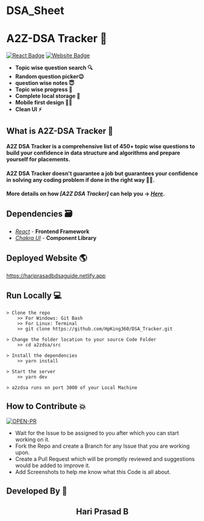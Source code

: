 # DSA_Sheet
# A2Z-DSA Tracker 🚀

[![React Badge](http://img.shields.io/badge/Powered%20By-React-blue?style=for-the-badge&logo=react)](https://reactjs.org/)
[![Website Badge](https://img.shields.io/badge/Visit-Now-green?style=for-the-badge&logo=vercel)](https://hariprasadbdsaguide.netlify.app/)

- **Topic wise question search 🔍**
- **Random question picker😉**
- **question wise notes 😇**
- **Topic wise progress 🧐**
- **Complete local storage 📂**
- **Mobile first design ✌🏻**
- **Clean UI ⚡**

## What is A2Z-DSA Tracker 🤔

#### A2Z DSA Tracker is a comprehensive list of 450+ topic wise questions to build your confidence in data structure and algorithms and prepare yourself for placements.

#### A2Z DSA Tracker doesn't guarantee a job but guarantees your confidence in solving any coding problem if done in the right way 👍🏻.

#### More details on how _[A2Z DSA Tracker]_ can help you -> _[Here]_.

## Dependencies 🗃

- _[React]_ - **Frontend Framework**
- _[Chakra UI]_ - **Component Library**

## Deployed Website 🌎
https://hariprasadbdsaguide.netlify.app

## Run Locally 💻

```
> Clone the repo
    >> For Windows: Git Bash
    >> For Linux: Terminal
    >> git clone https://github.com/HpKing360/DSA_Tracker.git
    
> Change the folder location to your source Code Folder
    >> cd a2zdsa/src
    
> Install the dependencies
    >> yarn install
    
> Start the server
    >> yarn dev
    
> a2zdsa runs on port 3000 of your Local Machine
```

## How to Contribute 💥
[![OPEN-PR](https://img.shields.io/badge/Open%20For-PR-orange?style=for-the-badge&logo=github)](https://github.com/aditya-190/a2zdsa/pulls)
- Wait for the Issue to be assigned to you after which you can start working on it.
- Fork the Repo and create a Branch for any Issue that you are working upon.
- Create a Pull Request which will be promptly reviewed and suggestions would be added to improve it.
- Add Screenshots to help me know what this Code is all about.

## Developed By 👦

<h2 align="center">Hari Prasad B</h2>

[here]: https://www.youtube.com/watch?v=rHn9af16O_E
[a2z dsa cracker sheet]: https://takeuforward.org/strivers-a2z-dsa-course/strivers-a2z-dsa-course-sheet-2/
[react]: https://reactjs.org/
[chakra ui]: https://chakra-ui.com/
[450]: https://450dsa.com/
[Hari prasad B]: https://www.linkedin.com/in/hari-prasad-b-a94343285/
